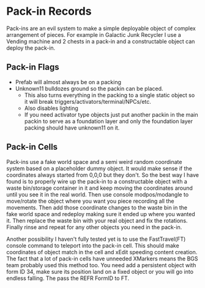 # Pack-in Records

Pack-ins are an evil system to make a simple deployable object of complex arrangement of pieces. For example in Galactic Junk Recycler I use a Vending machine and 2 chests in a pack-in and a constructable object can deploy the pack-in.

## Pack-in Flags
- Prefab will almost always be on a packing
- Unknown11 bulldozes ground so the packin can be placed.
  - This also turns everything in the packing to a single static object so it will break triggers/activators/terminal/NPCs/etc.
  - Also disables lighting
  - If you need activator type objects just put another packin in the main packin to serve as a foundation layer and only the foundation layer packing should have unknown11 on it. 

## Pack-in Cells

Pack-ins use a fake world space and a semi weird random coordinate system based on a placeholder dummy object. It would make sense if the coordinates always started from 0,0,0 but they don't. So the best way I have found is to properly wire up the pack-in to a constructable object with a waste bin/storage container in it and keep moving the coordinates around until you see it in the real world. Then use console modpos/modangle to move/rotate the object where you want you piece recording all the movements. Then add those coordinate changes to the waste bin in the fake world space and redeploy making sure it ended up where you wanted it. Then replace the waste bin with your real object and fix the rotations. Finally rinse and repeat for any other objects you need in the pack-in.

Another possibility I haven't fully tested yet is to use the FastTravel(FT) console command to teleport into the pack-in cell. This should make coordinates of object match in the cell and xEdit speeding content creation.  The fact that a lot of pack-in cells have unneeded XMarkers means the BGS team probably used this method too. You need add a persistent object with form ID 34, make sure its position land on a fixed object or you will go into endless falling. The pass the REFR FormID to FT. 
